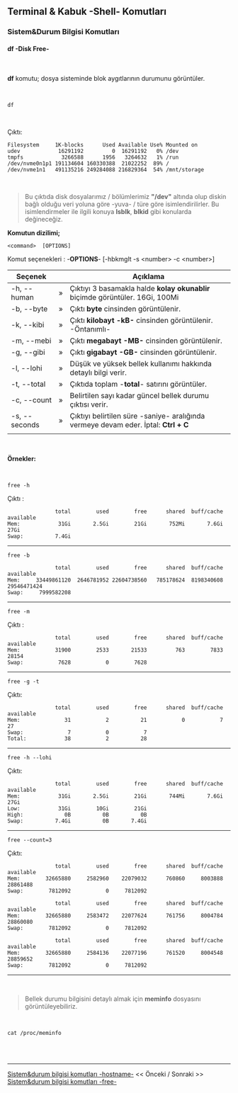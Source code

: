 ## **Terminal & Kabuk -Shell- Komutları**

### Sistem&Durum Bilgisi Komutları 

#### **df -D**isk **F**ree- 


</br>

**df** komutu; dosya sisteminde blok aygıtlarının durumunu görüntüler.

</br>



``` {.sh}
df
```

<br>

Çıktı:

``` {echo}
Filesystem     1K-blocks      Used Available Use% Mounted on
udev            16291192         0  16291192   0% /dev
tmpfs            3266588      1956   3264632   1% /run
/dev/nvme0n1p1 191134604 160330388  21022252  89% /
/dev/nvme1n1   491135216 249284088 216829364  54% /mnt/storage
```

</br>

>Bu çıktıda disk dosyalarımız / bölümlerimiz **"/dev"** altında olup diskin bağlı olduğu veri yoluna göre -yuva- / türe göre isimlendirilirler.
Bu isimlendirmeler ile ilgili konuya **lsblk**, **blkid** gibi konularda değineceğiz.


**Komutun dizilimi;**

```
<command>  [OPTIONS] 
```

Komut seçenekleri : -**OPTIONS**- [-hbkmglt -s \<number> -c \<number>]

| Seçenek | | Açıklama |
|--|:--:|--|
| -h, --human | » | Çıktıyı 3 basamakla halde **kolay okunablir** biçimde görüntüler. 16Gi, 100Mi  |
| -b, --byte | » | Çıktı **byte** cinsinden görüntülenir. |
| -k, --kibi | » | Çıktı **kilobayt -kB-** cinsinden görüntülenir. -Öntanımlı- |
| -m, --mebi | » | Çıktı **megabayt -MB-** cinsinden görüntülenir. | 
| -g, --gibi | » | Çıktı **gigabayt -GB-** cinsinden görüntülenir. |
| -l, --lohi | » | Düşük ve yüksek bellek kullanımı hakkında detaylı bilgi verir. |
| -t, --total | » | Çıktıda toplam -**total**- satırını görüntüler. |
| -c, --count | » | Belirtilen sayı kadar güncel bellek durumu çıktısı verir. |
| -s, --seconds | » | Çıktıyı belirtilen süre -saniye- aralığında vermeye devam eder. İptal: **Ctrl + C** |
|||

</br>

**Örnekler:**

</br>


 ``` {.sh}
free -h
```

Çıktı :

``` {echo}
               total        used        free      shared  buff/cache   available
Mem:            31Gi       2.5Gi        21Gi       752Mi       7.6Gi        27Gi
Swap:          7.4Gi
```


---

 ``` {.sh}
free -b
```

``` {echo}
               total        used        free      shared  buff/cache   available
Mem:     33449861120  2646781952 22604738560   785178624  8198340608 29546471424
Swap:     7999582208  
```

---




 ``` {.sh}
free -m
```

Çıktı :

``` {echo}
               total        used        free      shared  buff/cache   available
Mem:           31900        2533       21533         763        7833       28154
Swap:           7628           0        7628
```
---

 ``` {.sh}
free -g -t
```

Çıktı:

```
               total        used        free      shared  buff/cache   available
Mem:              31           2          21           0           7          27
Swap:              7           0           7
Total:            38           2          28
```



---
 ``` {.sh}
free -h --lohi
```
Çıktı:

``` {echo}
               total        used        free      shared  buff/cache   available
Mem:            31Gi       2.5Gi        21Gi       744Mi       7.6Gi        27Gi
Low:            31Gi        10Gi        21Gi
High:             0B          0B          0B
Swap:          7.4Gi          0B       7.4Gi
```

---

 ``` {.sh}
free --count=3
```

Çıktı:

``` {echo}
               total        used        free      shared  buff/cache   available
Mem:        32665880     2582960    22079032      760860     8003888    28861488
Swap:        7812092           0     7812092

               total        used        free      shared  buff/cache   available
Mem:        32665880     2583472    22077624      761756     8004784    28860080
Swap:        7812092           0     7812092

               total        used        free      shared  buff/cache   available
Mem:        32665880     2584136    22077196      761520     8004548    28859652
Swap:        7812092           0     7812092
```

---

</br>

>Bellek durumu bilgisini detaylı almak için **meminfo** dosyasını görüntüleyebiliriz.

</br>

``` {.sh}
cat /proc/meminfo
```


</br>



</br>

---

 [Sistem&durum bilgisi komutları -hostname-](./tr_komutlar-sistem-durum-bilgisi-komutlari-hostname-.md) << Önceki / Sonraki >> [Sistem&durum bilgisi komutları -free-](./tr_komutlar-sistem-komutlari-free-.md)

